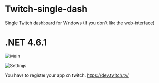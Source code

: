 # Twitch-single-dash
Single Twitch dashboard for Windows (If you don't like the web-interface)

# .NET 4.6.1

![Main](https://i.imgur.com/Y46KruW.png)  

![Settings](https://i.imgur.com/8wl1SVw.png)  

You have to register your app on twitch.  https://dev.twitch.tv/
